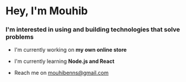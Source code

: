 <h1>Hey, I'm Mouhib</h1>
<h3>I'm interested in using and building technologies that solve problems</h3>

- I'm currently working on **my own online store**

- I'm currently learning **Node.js and React**

- Reach me on mouhibenns@gmail.com
